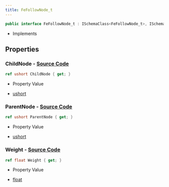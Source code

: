 ```yaml
---
title: FeFollowNode_t
---
```


```csharp
public interface FeFollowNode_t : ISchemaClass<FeFollowNode_t>, ISchemaField, ISchemaClass, INativeHandle
```

- Implements

## Properties

### **ChildNode** - [Source Code](https://github.com/swiftly-solution/swiftlys2/blob/main/managed/src/SwiftlyS2.Generated/Schemas/Interfaces/FeFollowNode_t.cs#L18)

```csharp
ref ushort ChildNode { get; }
```

- Property Value

- [ushort](https://learn.microsoft.com/dotnet/api/system.uint16)

### **ParentNode** - [Source Code](https://github.com/swiftly-solution/swiftlys2/blob/main/managed/src/SwiftlyS2.Generated/Schemas/Interfaces/FeFollowNode_t.cs#L16)

```csharp
ref ushort ParentNode { get; }
```

- Property Value

- [ushort](https://learn.microsoft.com/dotnet/api/system.uint16)

### **Weight** - [Source Code](https://github.com/swiftly-solution/swiftlys2/blob/main/managed/src/SwiftlyS2.Generated/Schemas/Interfaces/FeFollowNode_t.cs#L20)

```csharp
ref float Weight { get; }
```

- Property Value

- [float](https://learn.microsoft.com/dotnet/api/system.single)

